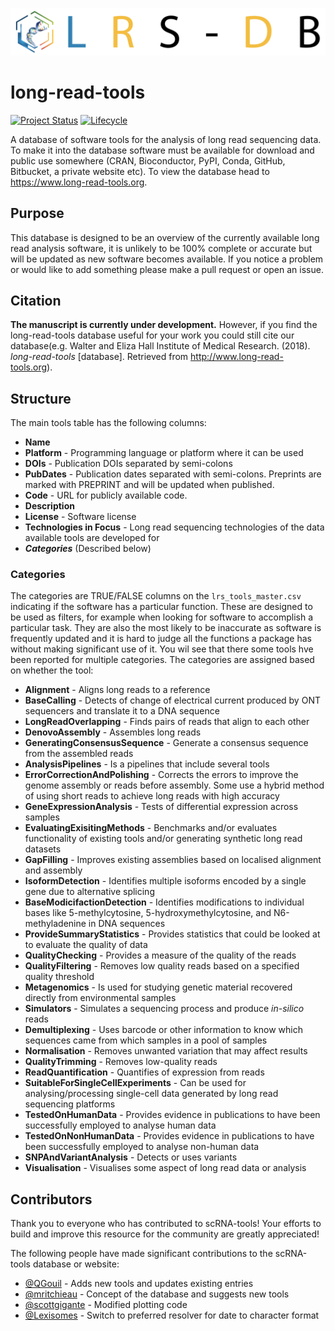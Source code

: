 ![scRNA-tools](docs/img/banner.png)

# long-read-tools

[![Project Status](http://www.repostatus.org/badges/latest/active.svg)](http://www.repostatus.org/#active)
[![Lifecycle](https://img.shields.io/badge/lifecycle-stable-brightgreen.svg)](https://www.tidyverse.org/lifecycle/#stable)

A database of software tools for the analysis of long read sequencing data. To
make it into the database software must be available for download and public use
somewhere (CRAN, Bioconductor, PyPI, Conda, GitHub, Bitbucket, a private website
etc). To view the database head to https://www.long-read-tools.org.

## Purpose

This database is designed to be an overview of the currently available long read
analysis software, it is unlikely to be 100% complete or accurate but will be
updated as new software becomes available. If you notice a problem or would like
to add something please make a pull request or open an issue.

## Citation

**The manuscript is currently under development.** However, if you find the long-read-tools database useful for your work you could still cite our database(e.g. 
Walter and Eliza Hall Institute of Medical Research. (2018). <i> long-read-tools </i> [database]. Retrieved from http://www.long-read-tools.org). 

## Structure

The main tools table has the following columns:

* **Name**
* **Platform** - Programming language or platform where it can be used
* **DOIs** - Publication DOIs separated by semi-colons
* **PubDates** - Publication dates separated with semi-colons. Preprints are
  marked with PREPRINT and will be updated when published.
* **Code** - URL for publicly available code.
* **Description**
* **License** - Software license
* **Technologies in Focus** - Long read sequencing technologies of the 
data available tools are developed for 
* ***Categories*** (Described below)

### Categories

The categories are TRUE/FALSE columns on the `lrs_tools_master.csv` indicating if the software has a
particular function. These are designed to be used as filters, for example when
looking for software to accomplish a particular task. They are also the most
likely to be inaccurate as software is frequently updated and it is hard to
judge all the functions a package has without making significant use of it. You wil see that there 
some tools hve been reported for multiple categories. The
categories are assigned based on whether the tool:
* **Alignment** -  Aligns long reads to a reference
* **BaseCalling** -  Detects of change of electrical current produced by ONT sequencers and translate it to a DNA sequence
* **LongReadOverlapping** - Finds pairs of reads that align to each other
* **DenovoAssembly** - Assembles long reads
* **GeneratingConsensusSequence** - Generate a consensus sequence from the assembled reads
* **AnalysisPipelines** - Is a pipelines that include several tools
* **ErrorCorrectionAndPolishing** - Corrects the errors to improve the genome assembly or reads before assembly. Some use a hybrid method of using short reads to achieve long reads with high accuracy
* **GeneExpressionAnalysis** - Tests of differential expression across samples
* **EvaluatingExisitingMethods** - Benchmarks and/or evaluates functionality of existing tools and/or generating synthetic long read datasets
* **GapFilling** - Improves existing assemblies based on localised alignment and assembly
* **IsoformDetection** - Identifies multiple isoforms encoded by a single gene due to alternative splicing
* **BaseModicifactionDetection** - Identifies modifications to individual bases like 5-methylcytosine, 5-hydroxymethylcytosine, and N6-methyladenine in DNA sequences
* **ProvideSummaryStatistics** - Provides statistics that could be looked at to evaluate the quality of data
* **QualityChecking** - Provides a measure of the quality of the reads
* **QualityFiltering** - Removes low quality reads based on a specified quality threshold
* **Metagenomics** - Is used for studying genetic material recovered directly from environmental samples
* **Simulators** - Simulates a sequencing process and produce <i>in-silico</i> reads
* **Demultiplexing** - Uses barcode or other information to know which sequences came from which samples in a pool of samples
* **Normalisation** - Removes unwanted variation that may affect results
* **QualityTrimming** - Removes low-quality reads
* **ReadQuantification** - Quantifies of expression from reads
* **SuitableForSingleCellExperiments** - Can be used for analysing/processing single-cell data generated by long read sequencing platforms
* **TestedOnHumanData** - Provides evidence in publications to have been successfully employed to analyse human data
* **TestedOnNonHumanData** - Provides evidence in publications to have been successfully employed to analyse non-human data
* **SNPAndVariantAnalysis** - Detects or uses variants
* **Visualisation** - Visualises some aspect of long read data or analysis

## Contributors

Thank you to everyone who has contributed to scRNA-tools! Your efforts to build
and improve this resource for the community are greatly appreciated!

The following people have made significant contributions to the scRNA-tools
database or website:

* [@QGouil](https://github.com/QGouil) - Adds new tools and updates existing entries 
* [@mritchieau](https://github.com/mritchie) - Concept of the database and 
suggests new tools
* [@scottgigante](https://github.com/scottgigante) - Modified plotting code
* [@Lexisomes](https://github.com/alexiswl) - Switch to preferred
  resolver for date to character format